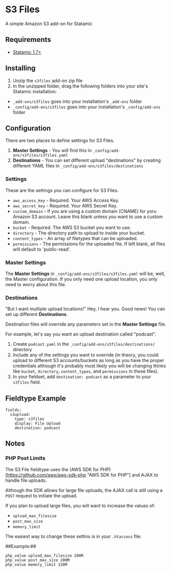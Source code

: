 # S3 Files
A simple Amazon S3 add-on for Statamic

## Requirements
- [Statamic 1.7+](http://statamic.com/ "Statamic")

## Installing
1. Unzip the `s3files` add-on zip file
2. In the unzipped folder, drag the following folders into your site's Statamic installation:

- `_add-ons/s3files` goes into your installation's `_add-ons` folder
- `_config/add-ons/s3files` goes into your installation's `_config/add-ons` folder

## Configuration
There are two places to define settings for S3 Files.

1. **Master Settings** - You will find this in `_config/add-ons/s3files/s3files.yaml`
2. **Destinations** - You can set different upload "destinations" by creating different YAML files in `_config/add-ons/s3files/destinations`

### Settings
These are the settings you can configure for S3 Files.

- `aws_access_key` - Required. Your AWS Access Key.
- `aws_secret_key` - Required. Your AWS Secret Key.
- `custom_domain` - If you are using a custom domain (CNAME) for yoru Amazon S3 account. Leave this blank unless you want to use a custom domain.
- `bucket` - Required. The AWS S3 bucket you want to use.
- `directory` - The directory path to upload to inside your bucket.
- `content_types` - An array of filetypes that can be uploaded.
- `permissions` - The permissions for the uploaded file. If left blank, all files will default to 'public-read'.

### Master Settings
The **Master Settings** in `_config/add-ons/s3files/s3files.yaml` will be, well, the Master configuration. If you only need one upload location, you only need to worry about this file.

### Destinations
"But I want multiple upload locations!" Hey, I hear you. Good news! You can set up different **Destinations**.

Destination files will override any parameters set in the **Master Settings** file.

For example, let's say you want an upload destination called "podcast".

1. Create `podcast.yaml` in the `_config/add-ons/s3files/destinations/` directory
2. Include any of the settings you want to override (in theory, you could upload to different S3 accounts/buckets as long as you have the proper credentials although it's probably most likely you will be changing thinks like `bucket`, `directory`, `content_types`, and `permissions` in these files).
3. In your fieldset, add `destination: podcast` as a parameter to your `s3files` field.

## Fieldtype Example
```
fields:
  s3upload:
    type: s3files
    display: File Upload
    destination: podcast
```

## Notes

### PHP Post Limits

The S3 File fieldtype uses the (AWS SDK for PHP)[https://github.com/aws/aws-sdk-php "AWS SDK for PHP"] and AJAX to handle file uploads.

Although the SDK allows for large file uploads, the AJAX call is still using a `POST` request to initiate the upload.

If you plan to upload large files, you will want to increase the values of:

- `upload_max_filesize`
- `post_max_size`
- `memory_limit`

The easiest way to change these settins is in your `.htaccess` file.

##Example:##

```
php_value upload_max_filesize 200M
php_value post_max_size 200M
php_value memory_limit 128M
```

